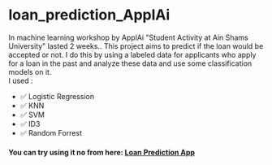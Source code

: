 # loan_prediction_ApplAi
In machine learning workshop by ApplAi "Student Activity at Ain Shams University" lasted 2 weeks.. This project aims to predict if the loan would be accepted or not. I do this by using a labeled data for applicants who apply for a loan in the past and analyze these data and use some classification models on it.<br>
I used :
- ✅ Logistic Regression
- ✅ KNN
- ✅ SVM
- ✅ ID3
- ✅ Random Forrest

#### You can try using it no from here: [Loan Prediction App](https://aliabdallah7-loan-prediction-applai-loan-prediction-c5af4u.streamlit.app/)
